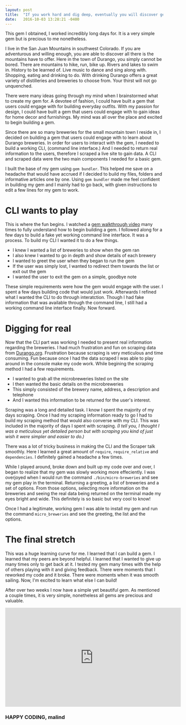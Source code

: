 ```yaml
---
layout: post
title:  "If you work hard and dig deep, eventually you will discover gems."
date:   2016-10-03 13:28:21 -0400
---
```



This gem I obtained, I worked incredibly long days for.  It is a very simple gem but is precious to me nonetheless.

I live in the San Juan Mountains in southwest Colorado.  If you are adventurous and willing enough, you are able to discover all there is the mountains have to offer.  Here in the town of Durango, you simply cannot be bored.  There are mountains to hike, run, bike up.  Rivers and lakes to swim in.  History to be learned of.  Live music to dance and sing along with. Shopping, eating and drinking to do.  With drinking Durango offers a great variety of distilleries and breweries to choose from.  Your thirst will not go unquenched.

There were many ideas going through my mind when I brainstormed what to create my gem for.  A devotee of fashion, I could have built a gem that users could engage with for building everyday outfits.  With my passion for design, I could have built a gem that users could engage with to gain ideas for home decor and furnishings.  My mind was all over the place and excited to begin building a gem.

Since there are so many breweries for the small mountain town I reside in, I decided on building a gem that users could engage with to learn about Durango breweries.  In order for users to interact with the gem, I needed to build a working CLI, (command line interface.)  And I needed to return real information to the users, therefore I scraped a live site to gain data.  A CLI and scraped data were the two main components I needed for a basic gem.

I built the base of my gem using `gem bundler`.  This helped me save on a headache that would have accrued if I decided to build my files, folders and informative articles one by one.  Using `gem bundler` made me feel confident in building my gem and I mainly had to go back, with given instructions to edit a few lines for my gem to work.

# CLI wants to play

This is where the fun begins.  I watched a [gem walkthrough video](http://youtu.be/_lDExWIhYKI) many times to fully understand how to begin building a gem.  I followed along for a few days to build a fake yet working command line interface. It was a process.  To build my CLI I wanted it to do a few things.

* I knew I wanted a list of breweries to show when the gem ran
* I also knew I wanted to go in depth and show details of each brewery
* I wanted to greet the user when they began to run the gem
* If the user was simply lost, I wanted to redirect them towards the list or exit out the gem
* I wanted the user to exit the gem on a simple, goodbye note

These simple requirements were how the gem would engage with the user.  I spent a few days building code that would just work.  Afterwards I refined what I wanted the CLI to do through interatction.  Though I had fake information that was available through the command line, I still had a working command line interface finally.  Now forward.

# Digging for real

Now that the CLI part was working I needed to present real information regarding the breweries.  I had much frustration and fun on scraping data from [Durango.org](http://www.durango.org/listings/category/microbreweries).  Frustration because scraping is very meticulous and time consuming.  Fun because once I had the data scraped I was able to play around in the console make my code work.  While begining the scraping method I had a few requirements.

* I wanted to grab all the microbreweries listed on the site
* I then wanted the basic details on the microbreweries
* This simply consisted of the brewery name, address, a description and telephone
* And I wanted this information to be returned for the user's interest.

Scraping was a long and detailed task.  I know I spent the majority of my days scraping.  Once I had my scraping information ready to go I had to build my scraping method that would also converse with my CLI.  This was included in the majority of days I spent with scraping.  *(I tell you, I thought I was a meticulous yet detailed person but with scraping you kind of just wish it were simpler and easier to do.)*

There was a lot of tricky business in making the CLI and the Scraper talk smoothly.  Here I learned a great amount of `require`, `require_relative` and `dependencies`.  I definitely gained a headache a few times.

While I played around, broke down and built up my code over and over, I began to realize that my gem was slowly working more effeciently.  I was overjoyed when I would run the command `./bin/micro-breweries` and see my gem play in the terminal.  Returning a greeting, a list of breweries and a set of options.  From those options, selecting more information on the breweries and seeing the real data being returned on the terminal made my eyes bright and wide.  This definitely is so basic but very cool to know!

Once I had a legitimate, working gem I was able to install my gem and run the command `micro_breweries` and see the greeting, the list and the options.  

# The final stretch

This was a huge learning curve for me.  I learned that I can build a gem.  I learned that my peers are beyond helpful.  I learned that I wanted to give up many times only to get back at it.  I tested my gem many times with the help of others playing with it and giving feedback.  There were moments that I reworked my code and it broke.  There were moments when it was smooth sailing.  Now, I'm excited to learn what else I can build!

After over two weeks I now have a simple yet beautiful gem.  As mentioned a couple times, it is very simple, nonetheless all gems are precious and valuable.


<iframe width="560" height="315" src="https://www.youtube.com/embed/yS1fbJIle-s" frameborder="0" allowfullscreen></iframe>

### HAPPY CODING, malind
